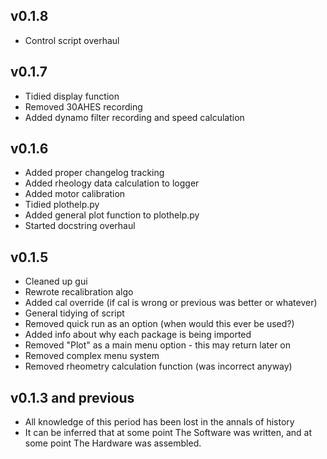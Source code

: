 ## v0.1.8 ##
- Control script overhaul

## v0.1.7 ##
- Tidied display function
- Removed 30AHES recording
- Added dynamo filter recording and speed calculation

## v0.1.6 ##
- Added proper changelog tracking
- Added rheology data calculation to logger
- Added motor calibration
- Tidied plothelp.py
- Added general plot function to plothelp.py
- Started docstring overhaul

## v0.1.5 ##

- Cleaned up gui
- Rewrote recalibration algo
- Added cal override (if cal is wrong or previous was better or whatever)
- General tidying of script
- Removed quick run as an option (when would this ever be used?)
- Added info about why each package is being imported
- Removed "Plot" as a main menu option - this may return later on
- Removed complex menu system
- Removed rheometry calculation function (was incorrect anyway)

## v0.1.3 and previous ##

- All knowledge of this period has been lost in the annals of history
- It can be inferred that at some point The Software was written, and at some point The Hardware was assembled.
